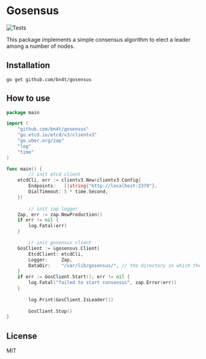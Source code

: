 # Gosensus
![Tests](https://github.com/bn4t/gosensus/workflows/CI/badge.svg?branch=master)

This package implements a simple consensus algorithm to elect a leader among a number of nodes.

## Installation

```
go get github.com/bn4t/gosensus
```

## How to use

```go
package main

import (
    "github.com/bn4t/gosensus"
    "go.etcd.io/etcd/v3/clientv3"
    "go.uber.org/zap"
    "log"
    "time"
)

func main() { 
        // init etcd client 
	etcdCli, err := clientv3.New(clientv3.Config{
		Endpoints:   []string{"http://localhost:2379"},
		DialTimeout: 5 * time.Second,
	})
	
        // init zap logger
	Zap, err := zap.NewProduction()
	if err != nil {
		log.Fatal(err)
	}

        // init gosensus client
	GosClient := &gosensus.Client{
		EtcdClient: etcdCli,
		Logger:     Zap,
		DataDir:    "/var/lib/gosensus/", // the directory in which the node's key is stored
	}
	if err := GosClient.Start(); err != nil {
		log.Fatal("failed to start consensus", zap.Error(err))
	}
	
        log.Print(GosClient.IsLeader())
	
        GosClient.Stop()
}

```

## License

MIT
